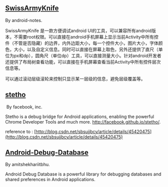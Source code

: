 ## [SwissArmyKnife](https://github.com/android-notes/SwissArmyKnife)

  By android-notes.
  
  SwissArmyKnife 是一款方便调试android UI的工具，可以兼容所有android版本，不需要root权限。可以直接在android手机屏幕上显示当前Activity中所有控件（不管是否隐藏）的边界，内外边距大小，每一个控件大小，图片大小，字体颜色，大小，以及自定义信息。同时可以直接在屏幕上取色，另外还提供了直尺（单位为px和dp），圆角尺（单位dp）工具，可以直接测量大小。针对android开发者还提供了布局树查看功能，可以直接在手机屏幕查看当前Activity中所有控件层次信息等。

  可以通过滚动层级滚轮来控制只显示某一层级的信息，避免层级覆盖等。
  
## [stetho](https://github.com/facebook/stetho)

  By facebook, inc.
  
  Stetho is a debug bridge for Android applications, enabling the powerful Chrome Developer Tools and much more. http://facebook.github.io/stetho/.
  
  reference to : [http://blog.csdn.net/sbsujjbcy/article/details/45420475](http://blog.csdn.net/sbsujjbcy/article/details/45420475)

## [Android-Debug-Database](https://github.com/amitshekhariitbhu/Android-Debug-Database)

  By amitshekhariitbhu.
  
  Android Debug Database is a powerful library for debugging databases and shared preferences in Android applications.
